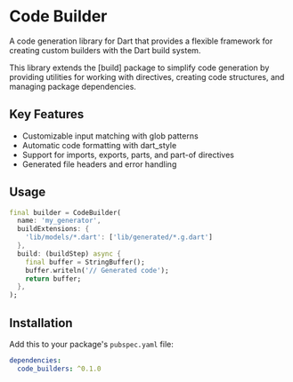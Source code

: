 # Code Builder

A code generation library for Dart that provides a flexible framework for creating custom builders with the Dart build system.

This library extends the [build] package to simplify code generation by providing utilities for working with directives, creating code structures, and managing package dependencies.

## Key Features

- Customizable input matching with glob patterns
- Automatic code formatting with dart_style
- Support for imports, exports, parts, and part-of directives
- Generated file headers and error handling

## Usage

```dart
final builder = CodeBuilder(
  name: 'my_generator',
  buildExtensions: {
    'lib/models/*.dart': ['lib/generated/*.g.dart']
  },
  build: (buildStep) async {
    final buffer = StringBuffer();
    buffer.writeln('// Generated code');
    return buffer;
  },
);
```

## Installation

Add this to your package's `pubspec.yaml` file:

```yaml
dependencies:
  code_builders: ^0.1.0
```
